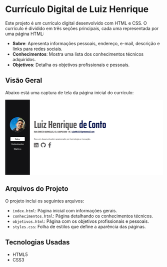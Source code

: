 # Currículo Digital de Luiz Henrique

Este projeto é um currículo digital desenvolvido com HTML e CSS. O currículo é dividido em três seções principais, cada uma representada por uma página HTML:

- **Sobre**: Apresenta informações pessoais, endereço, e-mail, descrição e links para redes sociais.
- **Conhecimentos**: Mostra uma lista dos conhecimentos técnicos adquiridos.
- **Objetivos**: Detalha os objetivos profissionais e pessoais.

## Visão Geral

Abaixo está uma captura de tela da página inicial do currículo:

<img src="images/index.jpeg" alt="Captura de Tela da Página Inicial" width="600" />

## Arquivos do Projeto

O projeto inclui os seguintes arquivos:

- `index.html`: Página inicial com informações gerais.
- `conhecimentos.html`: Página detalhando os conhecimentos técnicos.
- `objetivos.html`: Página com os objetivos profissionais e pessoais.
- `styles.css`: Folha de estilos que define a aparência das páginas.

## Tecnologias Usadas

- HTML5
- CSS3